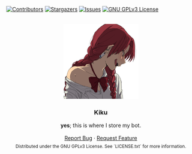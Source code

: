 <div id="top"></div>

[![Contributors][contributors-shield]][contributors-url]
[![Stargazers][stars-shield]][stars-url]
[![Issues][issues-shield]][issues-url]
[![GNU GPLv3 License][license-shield]][license-url]


<!-- PROJECT LOGO -->
<br />
<div align="center">
  <a href="https://github.com/etwodev/Kiku">
    <img src="images/logo.png" alt="Logo" width="200" height="200">
  </a>

  <h3 align="center">Kiku</h3>

  <p align="center">
    <b>yes</b>; this is where I store my bot.
    <br />
    <br />
    <a href="https://github.com/etwodev/Kiku/issues">Report Bug</a>
    ·
    <a href="https://github.com/etwodev/Kiku/issues">Request Feature</a>
    <br />
    <sub>Distributed under the GNU GPLv3 License. See `LICENSE.txt` for more information.</sub>
  </p>
</div>

[contributors-shield]: https://img.shields.io/github/contributors/etwodev/Kiku.svg?style=for-the-badge
[contributors-url]: https://github.com/etwodev/Kiku/graphs/contributors
[stars-shield]: https://img.shields.io/github/stars/etwodev/Kiku.svg?style=for-the-badge
[stars-url]: https://github.com/etwodev/Kiku/stargazers
[issues-shield]: https://img.shields.io/github/issues/etwodev/Kiku.svg?style=for-the-badge
[issues-url]: https://github.com/etwodev/Kiku/issues
[license-shield]: https://img.shields.io/github/license/etwodev/Kiku.svg?style=for-the-badge
[license-url]: https://github.com/etwodev/Kiku/blob/master/LICENSE.txt
[product-screenshot]: display/screenshot.png

